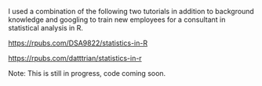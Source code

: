 I used a combination of the following two tutorials in addition to background knowledge and googling to train new employees for a consultant in statistical analysis in R.

https://rpubs.com/DSA9822/statistics-in-R

https://rpubs.com/datttrian/statistics-in-r

Note: This is still in progress, code coming soon.
